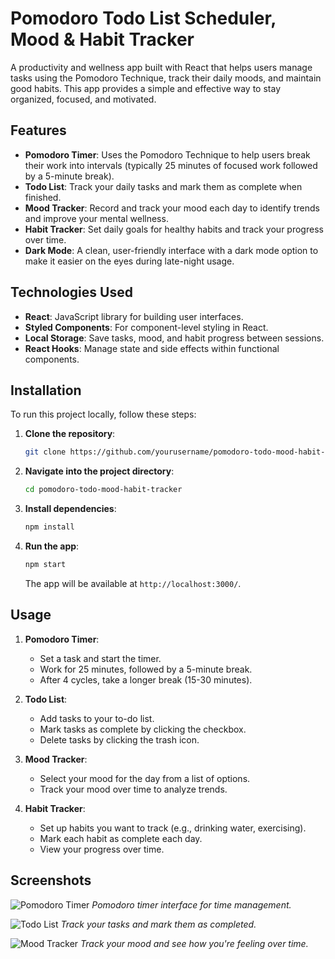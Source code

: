 # Pomodoro Todo List Scheduler, Mood & Habit Tracker

A productivity and wellness app built with React that helps users manage tasks using the Pomodoro Technique, track their daily moods, and maintain good habits. This app provides a simple and effective way to stay organized, focused, and motivated.

## Features

- **Pomodoro Timer**: Uses the Pomodoro Technique to help users break their work into intervals (typically 25 minutes of focused work followed by a 5-minute break).
- **Todo List**: Track your daily tasks and mark them as complete when finished.
- **Mood Tracker**: Record and track your mood each day to identify trends and improve your mental wellness.
- **Habit Tracker**: Set daily goals for healthy habits and track your progress over time.
- **Dark Mode**: A clean, user-friendly interface with a dark mode option to make it easier on the eyes during late-night usage.

## Technologies Used

- **React**: JavaScript library for building user interfaces.
- **Styled Components**: For component-level styling in React.
- **Local Storage**: Save tasks, mood, and habit progress between sessions.
- **React Hooks**: Manage state and side effects within functional components.

## Installation

To run this project locally, follow these steps:

1. **Clone the repository**:

   ```bash
   git clone https://github.com/yourusername/pomodoro-todo-mood-habit-tracker.git
   ```

2. **Navigate into the project directory**:

   ```bash
   cd pomodoro-todo-mood-habit-tracker
   ```

3. **Install dependencies**:

   ```bash
   npm install
   ```

4. **Run the app**:

   ```bash
   npm start
   ```

   The app will be available at `http://localhost:3000/`.

## Usage

1. **Pomodoro Timer**:
   - Set a task and start the timer.
   - Work for 25 minutes, followed by a 5-minute break.
   - After 4 cycles, take a longer break (15-30 minutes).

2. **Todo List**:
   - Add tasks to your to-do list.
   - Mark tasks as complete by clicking the checkbox.
   - Delete tasks by clicking the trash icon.

3. **Mood Tracker**:
   - Select your mood for the day from a list of options.
   - Track your mood over time to analyze trends.

4. **Habit Tracker**:
   - Set up habits you want to track (e.g., drinking water, exercising).
   - Mark each habit as complete each day.
   - View your progress over time.

## Screenshots

![Pomodoro Timer](screenshots/pomodoro-timer.png)
*Pomodoro timer interface for time management.*

![Todo List](screenshots/todo-list.png)
*Track your tasks and mark them as completed.*

![Mood Tracker](screenshots/mood-tracker.png)
*Track your mood and see how you're feeling over time.*
